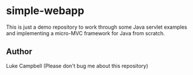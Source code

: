 # simple-webapp

This is just a demo repository to work through some Java servlet examples and implementing a micro-MVC framework for Java from scratch.

## Author

Luke Campbell (Please don't bug me about this repository)


